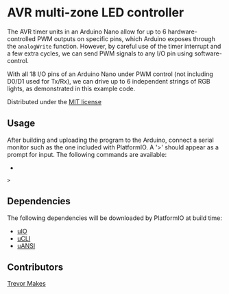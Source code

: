 # AVR multi-zone LED controller

The AVR timer units in an Arduino Nano allow for up to 6 hardware-controlled PWM outputs on specific pins, which Arduino exposes through the `analogWrite` function. However, by careful use of the timer interrupt and a few extra cycles, we can send PWM signals to any I/O pin using software-control.

With all 18 I/O pins of an Arduino Nano under PWM control (not including D0/D1 used for Tx/Rx), we can drive up to 6 independent strings of RGB lights, as demonstrated in this example code.

Distributed under the [MIT license](LICENSE.txt)

## Usage

After building and uploading the program to the Arduino, connect a serial monitor such as the one included with PlatformIO. A '>' should appear as a prompt for input. The following commands are available:

- 

```
>
```

## Dependencies

The following dependencies will be downloaded by PlatformIO at build time:

- [uIO](https://github.com/trevor-makes/uIO)
- [uCLI](https://github.com/trevor-makes/uCLI)
- [uANSI](https://github.com/trevor-makes/uANSI)

## Contributors

[Trevor Makes](mailto:the.trevor.makes@gmail.com)
